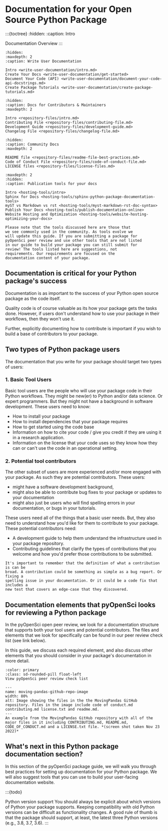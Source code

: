 # Documentation for your Open Source Python Package

:::{toctree}
:hidden:
:caption: Intro

Documentation Overview <self>
:::

```{toctree}
:hidden:
:maxdepth: 2
:caption: Write User Documentation

Intro <write-user-documentation/intro.md>
Create Your Docs <write-user-documentation/get-started>
Document Your Code (API) <write-user-documentation/document-your-code-api-docstrings.md>
Create Package Tutorials <write-user-documentation/create-package-tutorials.md>
```

```{toctree}
:hidden:
:caption: Docs for Contributors & Maintainers
:maxdepth: 2

Intro <repository-files/intro.md>
Contributing File <repository-files/contributing-file.md>
Development Guide <repository-files/development-guide.md>
Changelog File <repository-files/changelog-file.md>
```

```{toctree}
:hidden:
:caption: Community Docs
:maxdepth: 2

README file <repository-files/readme-file-best-practices.md>
Code of Conduct File <repository-files/code-of-conduct-file.md>
LICENSE files <repository-files/license-files.md>
```

```{toctree}
:maxdepth: 2
:hidden:
:caption: Publication tools for your docs

Intro <hosting-tools/intro>
Sphinx for Docs <hosting-tools/sphinx-python-package-documentation-tools>
myST vs Markdown vs rst <hosting-tools/myst-markdown-rst-doc-syntax>
Publish Your Docs <hosting-tools/publish-documentation-online>
Website Hosting and Optimization <hosting-tools/website-hosting-optimizing-your-docs>
```

```{important}
Please note that the tools discussed here are those that
we see commonly used in the community. As tools evolve we
will update this guide. If you are submitting a package for
pyOpenSci peer review and use other tools that are not listed
in our guide to build your package you can still submit for
review! The tools listed here are suggestions, not
requirements. Our requirements are focused on the
documentation content of your package.
```

## Documentation is critical for your Python package's success

Documentation is as important to the success of your Python open source package
as the code itself.

Quality code is of course valuable as its how your package gets the tasks done. However, if users don't understand
how to use your package in their workflows, then they won't use it.

Further, explicitly documenting how to contribute is important if you wish
to build a base of contributors to your package.

## Two types of Python package users

The documentation that you write for your
package should target two types of users:

### 1. Basic Tool Users

Basic tool users are the people who will use your package code in their
Python workflows. They might be new(er) to Python and/or data science. Or
expert programmers. But they might not have a background in software
development. These users need to know:

- How to install your package
- How to install dependencies that your package requires
- How to get started using the code base
- Information on how to cite your code / give you credit if they are using it
  in a research application.
- Information on the license that your code uses so they know how they can
  or can't use the code in an operational setting.

### 2. Potential tool contributors

The other subset of users are more experienced and/or more engaged
with your package. As such they are
potential contributors. These users:

- might have a software development background,
- might also be able to contribute bug fixes to your package or updates to your documentation
- might also just be users who will find spelling errors in your documentation, or bugs in your tutorials.

These users need all of the things that a basic user needs. But, they
also need to understand how you'd like for them to contribute to your
package. These potential contributors need:

- A development guide to help them understand the infrastructure used in your package repository.
- Contributing guidelines that clarify the types of contributions that you welcome and how you'd prefer those contributions to be submitted.

```{important}
It's important to remember that the definition of what a contribution is can be
broad. A contribution could be something as simple as a bug report. Or fixing a
spelling issue in your documentation. Or it could be a code fix that includes a
new test that covers an edge-case that they discovered.
```

## Documentation elements that pyOpenSci looks for reviewing a Python package

In the pyOpenSci open peer review, we look for
a documentation structure that supports both your tool users and potential
contributors. The files and elements that we look for specifically can be
found in our peer review check list (see link below).

In this guide, we discuss each required element, and also discuss other elements
that you should consider in your package's documentation in more detail.

```{button-link} https://www.pyopensci.org/software-peer-review/how-to/editor-in-chief-guide.html#editor-checklist-template
:color: primary
:class: sd-rounded-pill float-left
View pyOpenSci peer review check list
```

```{figure} ../images/moving-pandas-python-package-github-main-repo.png
---
name: moving-pandas-github-repo-image
width: 80%
alt: Image showing the files in the the MovingPandas GitHub repository. Files in the image include code of conduct.md contributing.md license.txt and readme.md.
---
An example from the MovingPandas GitHub repository with all of the major files in it including CONTRIBUTING.md, README.md, CODE_OF_CONDUCT.md and a LICENSE.txt file. *(screen shot taken Nov 23 2022)*
```

## What's next in this Python package documentation section?

In this section of the pyOpenSci package guide, we will walk
you through best practices for setting up
documentation for your Python package. We will also suggest
tools that you can use to build your user-facing documentation website.

:::{todo}

Python version support
You should always be explicit about which versions of Python your package supports.
Keeping compatibility with old Python versions can be difficult as functionality changes.
A good rule of thumb is that the package should support, at least,
the latest three Python versions (e.g., 3.8, 3.7, 3.6).
:::

